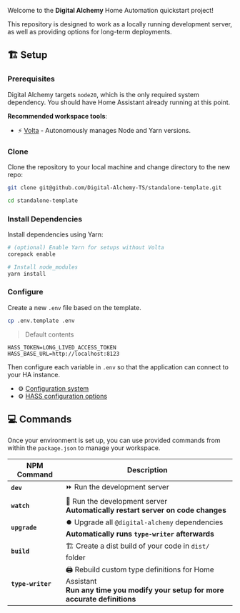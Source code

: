 Welcome to the **Digital Alchemy** Home Automation quickstart project!

This repository is designed to work as a locally running development server, as well as providing options for long-term deployments.

## 🏗️ Setup

### Prerequisites

Digital Alchemy targets `node20`, which is the only required system dependency.
You should have Home Assistant already running at this point.

**Recommended workspace tools**:

- ⚡ [Volta](https://volta.sh/) - Autonomously manages Node and Yarn versions.

### Clone

Clone the repository to your local machine and change directory to the new repo:

```bash
git clone git@github.com/Digital-Alchemy-TS/standalone-template.git

cd standalone-template
```

### Install Dependencies

Install dependencies using Yarn:

```bash
# (optional) Enable Yarn for setups without Volta
corepack enable

# Install node_modules
yarn install
```

### Configure

Create a new `.env` file based on the template.

```bash
cp .env.template .env
```

> Default contents
```
HASS_TOKEN=LONG_LIVED_ACCESS_TOKEN
HASS_BASE_URL=http://localhost:8123
```

Then configure each variable in `.env` so that the application can connect to your HA instance.

- ⚙️ [Configuration system](/docs/core/configuration)
- ⚙️ [HASS configuration options](/docs/home-automation/hass/configuration)

## 💻 Commands

Once your environment is set up, you can use provided commands from within the `package.json` to manage your workspace.

| NPM Command | Description |
| ---- | ---- |
| **`dev`** | ⏩ Run the development server |
| **`watch`** | 👀 Run the development server<br />**Automatically restart server on code changes** |
| **`upgrade`** | ⏺️ Upgrade all `@digital-alchemy` dependencies<br />**Automatically runs `type-writer` afterwards** |
| **`build`** | 🏗️ Create a dist build of your code in `dist/` folder |
| **`type-writer`** | 🖨️ Rebuild custom type definitions for Home Assistant<br />**Run any time you modify your setup for more accurate definitions** |
